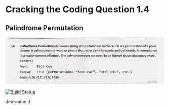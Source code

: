 # Cracking the Coding Question 1.4
## Palindrome Permutation

![alt text](https://github.com/OrangeHoopla/practice-questions/blob/main/CrackingTheCodingInterview/ArraysAndStrings/1.4/Q1.4.png "Logo Title Text 1")

[![Build Status](https://travis-ci.org/joemccann/dillinger.svg?branch=master)](https://travis-ci.org/joemccann/dillinger)

determine if 